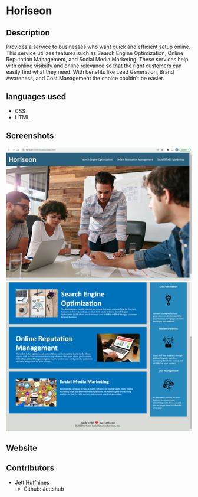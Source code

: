 # Horiseon

## Description
Provides a service to businesses who want quick and efficient setup online.  This service utilizes features such as Search Engine Optimization, Online Reputation Management, and Social Media Marketing.  These services help with online visibilty and online relevance so that the right customers can easily find what they need. With benefits like Lead Generation, Brand Awareness, and Cost Management the choice couldn't be easier.

## languages used
* CSS
* HTML

## Screenshots 
![Screenshot](./Develop/assets/images/Horichal1.png)
![Screenshot](./Develop/assets/images/Horichal2.png)

## Website


## Contributors
* Jett Huffhines 
  *  Github: Jettshub
